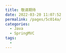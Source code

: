 ```yaml
---
title: 敬请期待
date: 2022-03-20 11:07:52
permalink: /pages/5c014a/
categories:
  - Java
  - SpringMVC
tags:
  - 
---
```

